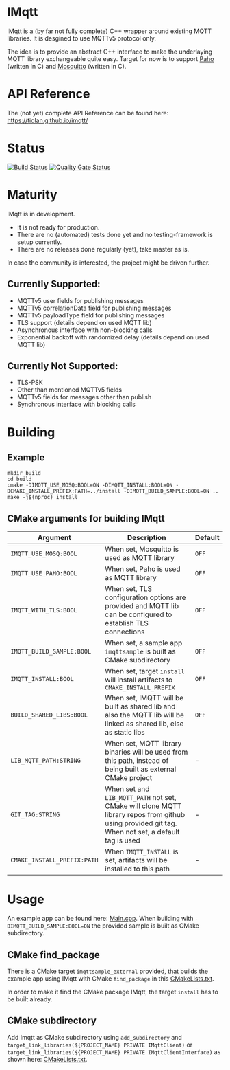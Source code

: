 # IMqtt
IMqtt is a (by far not fully complete) C++ wrapper around existing MQTT libraries. It is desgined to use MQTTv5 protocol only.

The idea is to provide an abstract C++ interface to make the underlaying MQTT library exchangeable quite easy.
Target for now is to support [Paho](https://github.com/eclipse/paho.mqtt.c) (written in C) and [Mosquitto](https://github.com/eclipse/mosquitto) (written in C).

# API Reference
The (not yet) complete API Reference can be found here: https://tiolan.github.io/imqtt/

# Status
[![Build Status](https://www.travis-ci.com/tiolan/imqtt.svg?branch=master)](https://www.travis-ci.com/tiolan/imqtt)
[![Quality Gate Status](https://sonarcloud.io/api/project_badges/measure?project=tiolan_imqtt&metric=alert_status)](https://sonarcloud.io/dashboard?id=tiolan_imqtt)

# Maturity
IMqtt is in development.
- It is not ready for production.
- There are no (automated) tests done yet and no testing-framework is setup currently.
- There are no releases done regularly (yet), take master as is.

In case the community is interested, the project might be driven further.

## Currently Supported:
- MQTTv5 user fields for publishing messages
- MQTTv5 correlationData field for publishing messages
- MQTTv5 payloadType field for publishing messages
- TLS support (details depend on used MQTT lib)
- Asynchronous interface with non-blocking calls
- Exponential backoff with randomized delay (details depend on used MQTT lib)
## Currently Not Supported:
- TLS-PSK
- Other than mentioned MQTTv5 fields
- MQTTv5 fields for messages other than publish
- Synchronous interface with blocking calls

# Building
## Example
~~~
mkdir build
cd build
cmake -DIMQTT_USE_MOSQ:BOOL=ON -DIMQTT_INSTALL:BOOL=ON -DCMAKE_INSTALL_PREFIX:PATH=../install -DIMQTT_BUILD_SAMPLE:BOOL=ON ..
make -j$(nproc) install
~~~
## CMake arguments for building IMqtt
| Argument                    | Description                                                                                                                                       | Default |
| --------------------------- | ------------------------------------------------------------------------------------------------------------------------------------------------- | ------- |
| `IMQTT_USE_MOSQ:BOOL`       | When set, Mosquitto is used as MQTT library                                                                                                       | `OFF`   |
| `IMQTT_USE_PAHO:BOOL`       | When set, Paho is used as MQTT library                                                                                                            | `OFF`   |
| `IMQTT_WITH_TLS:BOOL`       | When set, TLS configuration options are provided and MQTT lib can be configured to establish TLS connections                                      | `OFF`   |
| `IMQTT_BUILD_SAMPLE:BOOL`   | When set, a sample app `imqttsample` is built as CMake subdirectory                                                                               | `OFF`   |
| `IMQTT_INSTALL:BOOL`        | When set, target `install` will install artifacts to `CMAKE_INSTALL_PREFIX`                                                                       | `OFF`   |
| `BUILD_SHARED_LIBS:BOOL`    | When set, IMQTT will be built as shared lib and also the MQTT lib will be linked as shared lib, else as static libs                               | `OFF`   |
| `LIB_MQTT_PATH:STRING`      | When set, MQTT library binaries will be used from this path, instead of being built as external CMake project                                     | -       |
| `GIT_TAG:STRING`            | When set and `LIB_MQTT_PATH` not set, CMake will clone MQTT library repos from github using provided git tag. When not set, a default tag is used | -       |
| `CMAKE_INSTALL_PREFIX:PATH` | When `IMQTT_INSTALL` is set, artifacts will be installed to this path                                                                             | -       |

# Usage
An example app can be found here: [Main.cpp](src/Sample/Main.cpp).
When building with `-DIMQTT_BUILD_SAMPLE:BOOL=ON` the provided sample is built as CMake subdirectory.
## CMake find_package
There is a CMake target `imqttsample_external` provided, that builds the example app using IMqtt with CMake `find_package` in this [CMakeLists.txt](src/Sample/CMakeLists.txt).

In order to make it find the CMake package IMqtt, the target `install` has to be built already.

## CMake subdirectory
Add Imqtt as CMake subdirectory using `add_subdirectory` and `target_link_libraries(${PROJECT_NAME} PRIVATE IMqttClient)` or `target_link_libraries(${PROJECT_NAME} PRIVATE IMqttClientInterface)` as shown here: [CMakeLists.txt](src/Sample/CMakeLists.txt).
